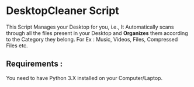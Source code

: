 # DesktopCleaner Script
This Script Manages your Desktop for you, i.e., It Automatically scans through all the files present in your Desktop and **Organizes** them according to the Category they belong.
For Ex : Music, Videos, Files, Compressed Files etc.

## Requirements :
You need to have Python 3.X installed on your Computer/Laptop.